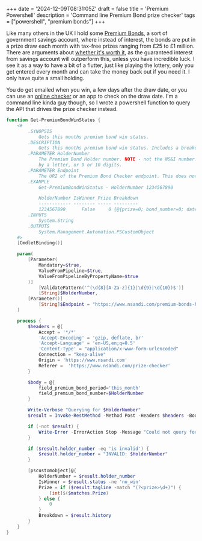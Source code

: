 +++
date = '2024-12-09T08:31:05Z'
draft = false
title = 'Premium Powershell'
description = 'Command line Premium Bond prize checker'
tags = ["powershell", "premium bonds"]
+++

Like many others in the UK I hold some [Premium Bonds](https://www.nsandi.com/products/premium-bonds), a sort of government savings account, where instead of interest, the bonds are put in a prize draw each month with tax-free prizes ranging from £25 to £1 million. There are arguments about [whether it's worth it](https://www.moneysavingexpert.com/news/2024/11/premium-bond-prize-rate-cut-january/), as the guaranteed interest from savings account will outperform this, unless you have incredible luck. I see it as a way to have a bit of a flutter, just like playing the lottery, only you get entered every month and can take the money back out if you need it. I only have quite a small holding.

You do get emailed when you win, a few days after the draw date, or you can use an [online checker](https://www.nsandi.com/prize-checker) or an app to check on the draw date. I'm a command line kinda guy though, so I wrote a powershell function to query the API that drives the prize checker instead.

```powershell
function Get-PremiumBondWinStatus {
    <#
        .SYNOPSIS
            Gets this months premium bond win status.
        .DESCRIPTION
            Gets this months premium bond win status. Includes a breakdown of the bonds which won individual prize amounts, if any.
        .PARAMETER HolderNumber
            The Premium Bond Holder number. NOTE - not the NS&I number. This is either 8 digits followed
            by a letter, or 9 or 10 digits.
        .PARAMETER Endpoint
            The URI of the Premium Bond Checker endpoint. This does not normally need to be changed.
        .EXAMPLE
            Get-PremiumBondWinStatus - HolderNumber 1234567890

            HolderNumber IsWinner Prize Breakdown
            ------------ -------- ----- ---------
            1234567890      False     0 {@{prize=0; bond_number=0; date=}}
        .INPUTS
            System.String
        .OUTPUTS
            System.Management.Automation.PSCustomObject
    #>
    [CmdletBinding()]

    param(
        [Parameter(
            Mandatory=$true,
            ValueFromPipeline=$true,
            ValueFromPipelineByPropertyName=$true
        )]
            [ValidatePattern('^(\d{8}[A-Za-z]{1}|\d{9}|\d{10})$')]
            [String]$HolderNumber,
        [Parameter()]
            [String]$Endpoint = "https://www.nsandi.com/premium-bonds-have-i-won-ajax"
    )

    process {
        $headers = @{
            Accept = '*/*'
            'Accept-Encoding' = 'gzip, deflate, br'
            'Accept-Language' = 'en-US,en;q=0.5'
            'Content-Type' = "application/x-www-form-urlencoded"
            Connection = "keep-alive"   
            Origin = 'https://www.nsandi.com'
            Referer =  'https://www.nsandi.com/prize-checker'
        }

        $body = @{
            field_premium_bond_period='this_month'
            field_premium_bond_number=$HolderNumber
        }

        Write-Verbose "Querying for $HolderNumber"
        $result = Invoke-RestMethod -Method Post -Headers $headers -Body $body -Uri $Endpoint 

        if (-not $result) {
            Write-Error -ErrorAction Stop -Message "Could not query for $HolderNumber"
        }

        if ($result.holder_number -eq 'is invalid') {
            $result.holder_number = "INVALID: $HolderNumber"
        }

        [pscustomobject]@{
            HolderNumber = $result.holder_number
            IsWinner = $result.status -ne 'no_win'
            Prize = if ($result.tagline -match "(?<prize>\d+)") {
                [int]$($matches.Prize)
            } else {
                0
            } 
            Breakdown = $result.history
        }
    }
}
```
